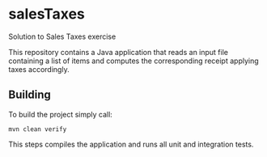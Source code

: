 # salesTaxes
Solution to Sales Taxes exercise

This repository contains a Java application that reads an input file containing a list of items and computes the corresponding receipt applying taxes accordingly.

## Building
To build the project simply call:

```mvn clean verify```

This steps compiles the application and runs all unit and integration tests.
